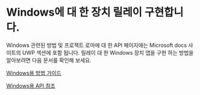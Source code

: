 # <a name="implementing-device-relay-for-windows"></a>Windows에 대 한 장치 릴레이 구현합니다.

Windows 관련된 방법 및 프로젝트 로마에 대 한 API 페이지에는 Microsoft docs 사이트의 UWP 섹션에 포함 됩니다. 릴레이 대 한 Windows 장치 앱을 구현 하는 방법을 알아보려면 다음 문서를 확인해 보세요.

[Windows용 방법 가이드](https://docs.microsoft.com/windows/uwp/launch-resume/connected-apps-and-devices)

[Windows용 API 참조](https://docs.microsoft.com/uwp/api/Windows.System.RemoteSystems)